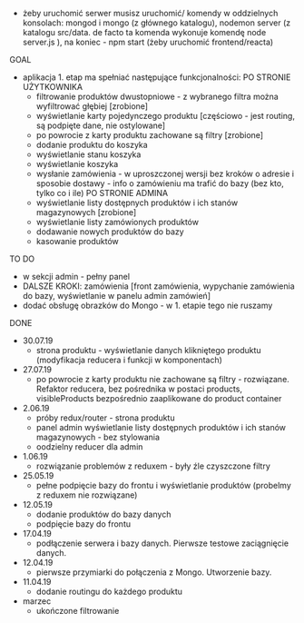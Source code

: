 - żeby uruchomić serwer musisz uruchomić/ komendy w oddzielnych konsolach: mongod i mongo (z głównego katalogu), nodemon server (z katalogu src/data. de facto ta komenda wykonuje komendę node server.js ), na koniec - npm start (żeby uruchomić frontend/reacta)

GOAL
- aplikacja 1. etap ma spełniać następujące funkcjonalności:
        PO STRONIE UŻYTKOWNIKA
    - filtrowanie produktów dwustopniowe - z wybranego filtra można wyfiltrować głębiej [zrobione]
    - wyświetlanie karty pojedynczego produktu [częściowo - jest routing, są podpięte dane, nie ostylowane]
    - po powrocie z karty produktu zachowane są filtry [zrobione]
    - dodanie produktu do koszyka
    - wyświetlanie stanu koszyka
    - wyświetlanie koszyka
    - wysłanie zamówienia - w uproszczonej wersji bez kroków o adresie i sposobie dostawy - info o zamówieniu ma trafić do bazy (bez kto, tylko co i ile)
        PO STRONIE ADMINA
    - wyświetlanie listy dostępnych produktów i ich stanów magazynowych [zrobione]
    - wyświetlanie listy zamówionych produktów
    - dodawanie nowych produktów do bazy
    - kasowanie produktów

TO DO
- w sekcji admin - pełny panel
- DALSZE KROKI: zamówienia [front zamówienia, wypychanie zamówienia do bazy, wyświetlanie w panelu admin zamówień]
- dodać obsługę obrazków do Mongo - w 1. etapie tego nie ruszamy

DONE
- 30.07.19
    - strona produktu - wyświetlanie danych klikniętego produktu (modyfikacja reducera i funkcji w komponentach)
- 27.07.19
    - po powrocie z karty produktu nie zachowane są filtry - rozwiązane. Refaktor reducera, bez pośrednika w postaci products, visibleProducts bezpośrednio zaaplikowane do product container
- 2.06.19
    - próby redux/router - strona produktu
    - panel admin wyświetlanie listy dostępnych produktów i ich stanów magazynowych - bez stylowania
    - oodzielny reducer dla admin
- 1.06.19
    - rozwiązanie problemów z reduxem - były źle czyszczone filtry
- 25.05.19
    - pełne podpięcie bazy do frontu i wyświetlanie produktów (probelmy z reduxem nie rozwiązane)
- 12.05.19
    - dodanie produktów do bazy danych
    - podpięcie bazy do frontu
- 17.04.19
    - podłączenie serwera i bazy danych. Pierwsze testowe zaciągnięcie danych.
- 12.04.19
    - pierwsze przymiarki do połączenia z Mongo. Utworzenie bazy.
- 11.04.19
    - dodanie routingu do każdego produktu
- marzec
    - ukończone filtrowanie